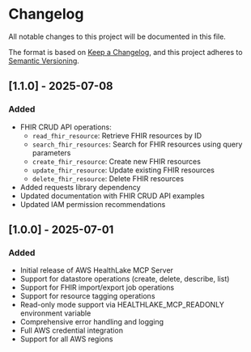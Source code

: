 # Changelog

All notable changes to this project will be documented in this file.

The format is based on [Keep a Changelog](https://keepachangelog.com/en/1.0.0/),
and this project adheres to [Semantic Versioning](https://semver.org/spec/v2.0.0.html).

## [1.1.0] - 2025-07-08

### Added
- FHIR CRUD API operations:
  - `read_fhir_resource`: Retrieve FHIR resources by ID
  - `search_fhir_resources`: Search for FHIR resources using query parameters
  - `create_fhir_resource`: Create new FHIR resources
  - `update_fhir_resource`: Update existing FHIR resources
  - `delete_fhir_resource`: Delete FHIR resources
- Added requests library dependency
- Updated documentation with FHIR CRUD API examples
- Updated IAM permission recommendations

## [1.0.0] - 2025-07-01

### Added
- Initial release of AWS HealthLake MCP Server
- Support for datastore operations (create, delete, describe, list)
- Support for FHIR import/export job operations
- Support for resource tagging operations
- Read-only mode support via HEALTHLAKE_MCP_READONLY environment variable
- Comprehensive error handling and logging
- Full AWS credential integration
- Support for all AWS regions
